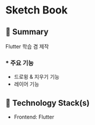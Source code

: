 # **Sketch Book**

## 📌 **Summary**

Flutter 학습 겸 제작

### * **주요 기능**

- 드로윙 & 지우기 기능
- 레이어 기능

## 🔨 **Technology Stack(s)**

- Frontend: Flutter
